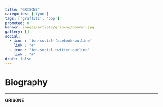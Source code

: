 ```yaml
---
title: "GRISONE"
categories: ['lyon']
tags: ['graffiti', 'pop']
promoted: 0
banner: images/artists/grisone/banner.jpg
gallery: []
social:
  - icon : "ion-social-facebook-outline"
    link : "#"
  - icon : "ion-social-twitter-outline"
    link : "#"
draft: false
---
```


# Biography
---

**GRISONE**